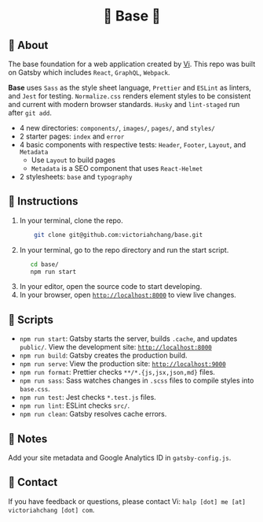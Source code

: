 <h1 align='center'>🌱 Base 🌱</h1>

## 🤔 About

The base foundation for a web application created by [Vi](https://www.github.com/victoriahchang). This repo was built on Gatsby which includes `React`, `GraphQL`, `Webpack`.

**Base** uses `Sass` as the style sheet language, `Prettier` and `ESLint` as linters, and `Jest` for testing. `Normalize.css` renders element styles to be consistent and current with modern browser standards. `Husky` and `lint-staged` run after `git add`.

- 4 new directories: `components/`, `images/`, `pages/`, and `styles/`
- 2 starter pages: `index` and `error`
- 4 basic components with respective tests: `Header`, `Footer`, `Layout`, and `Metadata`
    - Use `Layout` to build pages
    - `Metadata` is a SEO component that uses `React-Helmet`
- 2 stylesheets: `base` and `typography`

## 🤖 Instructions

1. In your terminal, clone the repo.
    ```sh
        git clone git@github.com:victoriahchang/base.git
    ```
2. In your terminal, go to the repo directory and run the start script.
     ```sh
        cd base/
        npm run start
    ```
3. In your editor, open the source code to start developing.
4. In your browser, open [`http://localhost:8000`](http://localhost:8000) to view live changes.

## 🚀 Scripts

- `npm run start`: Gatsby starts the server, builds `.cache`, and updates `public/`. View the development site: [`http://localhost:8000`](http://localhost:8000)
- `npm run build`: Gatsby creates the production build.
- `npm run serve`: View the production site: [`http://localhost:9000`](http://localhost:9000)
- `npm run format`: Prettier checks `**/*.{js,jsx,json,md}` files.
- `npm run sass`: Sass watches changes in `.scss` files to compile styles into `base.css`.
- `npm run test`: Jest checks `*.test.js` files.
- `npm run lint`: ESLint checks `src/`.
- `npm run clean`: Gatsby resolves cache errors.

## 📓 Notes
Add your site metadata and Google Analytics ID in `gatsby-config.js`.

## 💌 Contact
If you have feedback or questions, please contact Vi: `halp [dot] me [at] victoriahchang [dot] com`.